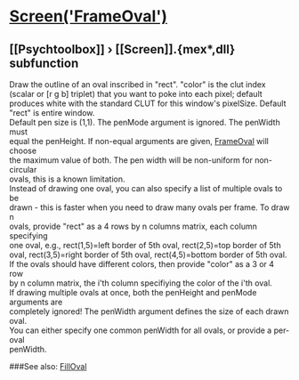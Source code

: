 # [Screen('FrameOval')](Screen-FrameOval) 
## [[Psychtoolbox]] &#8250; [[Screen]].{mex*,dll} subfunction


Draw the outline of an oval inscribed in "rect". "color" is the clut index  
(scalar or [r g b] triplet) that you want to poke into each pixel; default  
produces white with the standard CLUT for this window's pixelSize. Default  
"rect" is entire window.  
Default pen size is (1,1). The penMode argument is ignored. The penWidth must  
equal the penHeight.  If non-equal arguments are given, [FrameOval](FrameOval) will choose  
the maximum value of both. The pen width will be non-uniform for non-circular  
ovals, this is a known limitation.  
Instead of drawing one oval, you can also specify a list of multiple ovals to be  
drawn - this is faster when you need to draw many ovals per frame. To draw n  
ovals, provide "rect" as a 4 rows by n columns matrix, each column specifying  
one oval, e.g., rect(1,5)=left border of 5th oval, rect(2,5)=top border of 5th  
oval, rect(3,5)=right border of 5th oval, rect(4,5)=bottom border of 5th oval.  
If the ovals should have different colors, then provide "color" as a 3 or 4 row  
by n column matrix, the i'th column specifiying the color of the i'th oval.  
If drawing multiple ovals at once, both the penHeight and penMode arguments are  
completely ignored! The penWidth argument defines the size of each drawn oval.  
You can either specify one common penWidth for all ovals, or provide a per-oval  
penWidth.  
  


###See also:
[FillOval](Screen-FillOval)
